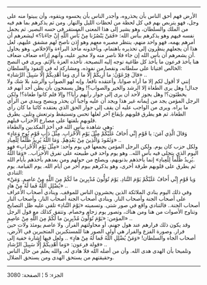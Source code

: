 ------------------------------------------------------------------------

الأرض فهم أحق الناس بأن يحذروه، وأجدر الناس بأن يحسوه ويتقوه، وأن يبيتوا
منه على وجل، فهو يتربص بهم في كل لحظة من لحظات الليل والنهار. ومن ثم
يذكرهم بما هم فيه من الملك والسلطان، وهو يشير إلى هذا المعنى المستقر في
حسه البصير. ثم يجمل نفسه فيهم وهو يذكرهم ببأس الله: «فَمَنْ يَنْصُرُنا مِنْ بَأْسِ
اللَّهِ إِنْ جاءَنا؟» ليشعرهم أن أمرهم يهمه، فهو واحد منهم، ينتظر مصيره معهم
وهو إذن ناصح لهم مشفق عليهم، لعل هذا أن يجعلهم ينظرون إلى تحذيره
باهتمام، ويأخذونه مأخذ البراءة والإخلاص. وهو يحاول أن يشعرهم أن بأس الله
إن جاء فلا ناصر منه ولا مجير عليه، وأنهم إزاءه ضعاف ضعاف.  
هنا يأخذ فرعون ما يأخذ كل طاغية توجه إليه النصيحة. تأخذه العزة بالإثم.
ويرى في النصح الخالص افتياتا على سلطانه، ونقصا من نفوذه، ومشاركة له في
النفوذ والسلطان:  
«قالَ فِرْعَوْنُ: ما أُرِيكُمْ إِلَّا ما أَرى وَما أَهْدِيكُمْ إِلَّا سَبِيلَ الرَّشادِ» ..  
إنني لا أقول لكم إلا ما أراه صوابا، وأعتقده نافعا. وإنه لهو الصواب
والرشد بلا شك ولا جدال! وهل يرى الطغاة إلا الرشد والخير والصواب؟! وهل
يسمحون بأن يظن أحد أنهم قد يخطئون؟! وهل يجوز لأحد أن يرى إلى جوار رأيهم
رأيا؟! وإلا فلم كانوا طغاة؟! ولكن الرجل المؤمن يجد من إيمانه غير هذا
ويجد أن عليه واجبا أن يحذر وينصح ويبدي من الرأي ما يراه. ويرى من الواجب
عليه أن يقف إلى جوار الحق الذي يعتقده كائنا ما كان رأي الطغاة. ثم هو
يطرق قلوبهم بإيقاع آخر لعلها تحس وتستيقظ وترتعش وتلين. يطرق قلوبهم
بلفتها على مصارع الأحزاب قبلهم.  
وهي شاهدة ببأس الله في أخذ المكذبين والطغاة:  
«وَقالَ الَّذِي آمَنَ: يا قَوْمِ إِنِّي أَخافُ عَلَيْكُمْ مِثْلَ يَوْمِ الْأَحْزابِ. مِثْلَ دَأْبِ قَوْمِ نُوحٍ
وَعادٍ وَثَمُودَ وَالَّذِينَ مِنْ بَعْدِهِمْ. وَمَا اللَّهُ يُرِيدُ ظُلْماً لِلْعِبادِ» ..  
ولكل حزب كان يوم. ولكن الرجل المؤمن يجمعها في يوم واحد: «مِثْلَ يَوْمِ
الْأَحْزابِ» فهو اليوم الذي يتجلى فيه بأس الله.. وهو يوم واحد في طبيعته على
تفرق الأحزاب.. «وَمَا اللَّهُ يُرِيدُ ظُلْماً لِلْعِبادِ» إنما يأخذهم بذنوبهم، ويصلح من
حولهم ومن بعدهم بأخذهم بأيام الله.  
ثم يطرق على قلوبهم طرقة أخرى، وهو يذكرهم بيوم آخر من أيام الله. يوم
القيامة. يوم التنادي:  
«وَيا قَوْمِ إِنِّي أَخافُ عَلَيْكُمْ يَوْمَ التَّنادِ. يَوْمَ تُوَلُّونَ مُدْبِرِينَ ما لَكُمْ مِنَ اللَّهِ مِنْ
عاصِمٍ. وَمَنْ يُضْلِلِ اللَّهُ فَما لَهُ مِنْ هادٍ» ..  
وفي ذلك اليوم ينادي الملائكة الذين يحشرون الناس للموقف. وينادي أصحاب
الأعراف على أصحاب الجنة وأصحاب النار. وينادي أصحاب الجنة أصحاب النار،
وأصحاب النار أصحاب الجنة.. فالتنادي واقع في صور شتى. وتسميته «يَوْمَ
التَّنادِ» تلقي عليه ظل التصايح وتناوح الأصوات من هنا ومن هناك، وتصور يوم
زحام وخصام. وتتفق كذلك مع قول الرجل المؤمن: «يَوْمَ تُوَلُّونَ مُدْبِرِينَ ما لَكُمْ مِنَ
اللَّهِ مِنْ عاصِمٍ» ..  
وقد يكون ذلك فرارهم عند هول جهنم، أو محاولتهم الفرار. ولا عاصم يومئذ
ولات حين فرار. وصورة الفزع والفرار هي أولى الصور هنا للمستكبرين
المتجبرين في الأرض، أصحاب الجاه والسلطان! «وَمَنْ يُضْلِلِ اللَّهُ فَما لَهُ مِنْ هادٍ»
.. ولعل فيها إشارة خفية إلى قولة فرعون: «وَما أَهْدِيكُمْ إِلَّا سَبِيلَ الرَّشادِ»
..  
وتلميحا بأن الهدى هدى الله. وأن من أضله الله فلا هادي له. والله يعلم من
حال الناس وحقيقتهم من يستحق الهدى ومن يستحق الضلال.

------------------------------------------------------------------------

الجزء: 5 ¦ الصفحة: 3080
